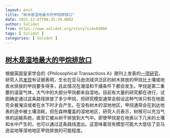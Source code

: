 ```yaml
---
layout: post
title: "树木是湿地最大的甲烷排放口"
date: 2021-12-07T08:35:29.000Z
author: Solidot
from: https://www.solidot.org/story?sid=69906
tags: [ Solidot ]
categories: [ Solidot ]
---
```

<!--1638866129000-->
[树木是湿地最大的甲烷排放口](https://www.solidot.org/story?sid=69906)
------

<div>
根据英国皇家学会的《Philosophical Transactions A》期刊上发表的<a href="https://royalsocietypublishing.org/doi/10.1098/rsta.2020.0446">一项研究</a>，研究人员<a href="https://www.sciencedaily.com/releases/2021/12/211205212436.htm" target="_blank">发现</a>有证据表明，生长在亚马逊流域洪泛区的树木排放的甲烷比土壤或地表水排放的甲烷要多得多，且此情况在潮湿和干燥条件下都会发生。甲烷是第二重要的温室气体，大气中的大部分甲烷都来自湿地。目前有大量的研究都在进行，试图确定通过这条路径排放了多少甲烷，但研究模型通常会假设这种气体只有在地面完全被淹没或者在水下时才会产生。在没有树木的湿地地区，甲烷通常会在到达地表的途中被土壤消耗，但在森林覆盖的湿地地区，研究人员表示，树根可以充当气体的运输系统，直至它被从树干排放到大气中。即使甲烷是在地表以下几米的土壤和水中产生的，也可以通过这条路线逸出。这意味着现有模型可能大大低估了亚马逊盆地等湿地地区甲烷排放的可能程度。
</div>
